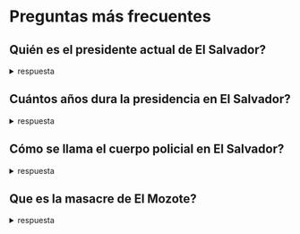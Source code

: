 # Preguntas más frecuentes


## Quién es el presidente actual de El Salvador?

<details>
  <summary>respuesta</summary>
  Armando Nayib Bukele
</details>
  
## Cuántos años dura la presidencia en El Salvador?

<details>
  <summary>respuesta</summary>
  4 años
</details>


## Cómo se llama el cuerpo policial en El Salvador?

<details>
  <summary>respuesta</summary>
  Policia Nacional Civil
</details>

## Que es la masacre de El Mozote?

<details>
  <summary>respuesta</summary>
<p>El Tribunal de Instrucción de San Francisco Gotera, en el departamento de Morazán, confirmó a CNN que la presidencia de El Salvador entregó la información que recopiló de las sedes militares sobre la masacre de El Mozote y lugares aledaños, ocurrida en diciembre de 1981.


<p>La documentación fue entregada en cinco cajas acompañadas de un escrito firmado por Conan Castro, secretario jurídico de la presidencia en representación de Nayib Bukele, presidente de El Salvador y comandante general de la Fuerza Armada, según consta en el recibo que emitió el tribunal y al que CNN tuvo acceso.
</details>

